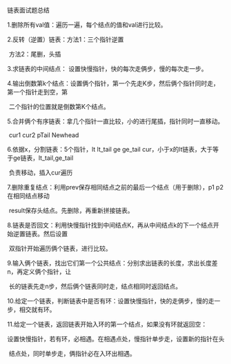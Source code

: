 链表面试题总结

1.删除所有val值：遍历一遍，每个结点的值和val进行比较。

2.反转（逆置）链表：方法1：三个指针逆置

​                                      方法2：尾删，头插

3.求链表的中间结点：   设置快慢指针，快的每次走俩步，慢的每次走一步。

4.输出倒数第k个结点：设置俩个指针，第一个先走K步，然后俩个指针同时走，第一个指针走到空，第  

​                                      二个指针的位置就是倒数第K个结点。                           ​                              

5.合并俩个有序链表：拿几个指针一直比较，小的进行尾插，指针同时一直移动。

​                                      cur1 cur2 pTail Newhead  

6.依据x，分割链表：5个指针，lt lt_tail ge ge_tail cur，小于x的lt链表，大于等于ge链表，lt_tail,ge_tail   

​                                    负责移动，插入cur遍历

7.删除重复结点：利用prev保存相同结点之前的最后一个结点（用于删除），p1 p2在相同结点移动  

​                               result保存头结点。先删除，再重新拼接链表。

8.链表是否回文：利用快慢指针找到中间结点K，再从中间结点k的下一个结点开始逆置链表。然后设置

​                              双指针开始遍历俩个链表，进行比较。​                     

9.输入俩个链表，找出它们第一个公共结点：分别求出链表的长度，求出长度差n，再定义俩个指针，让

​                               长的链表先走n步，然后俩个链表同时走，结点相同时返回结点。

10.给定一个链表，判断链表中是否有环：设置快慢指针，快的走俩步，慢的走一步，相交就有环。

11.给定一个链表，返回链表开始入环的第一个结点，如果没有环就返回空：

​                                  设置快慢指针，若有环，必相遇。在相遇点处，慢指针单步走，设置新的指针在头  

​                                  结点处，同时单步走，俩指针必在入环出相遇。


